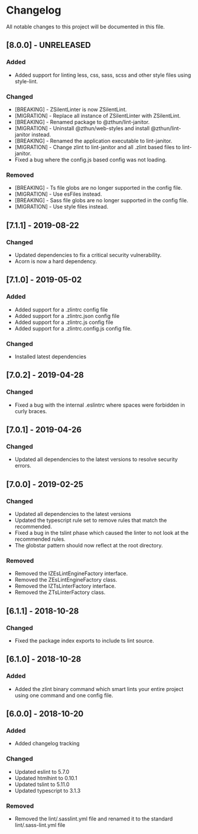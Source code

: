 # Changelog

All notable changes to this project will be documented in this file.

## [8.0.0] - UNRELEASED

### Added

- Added support for linting less, css, sass, scss and other style files using style-lint.

### Changed

- [BREAKING] - ZSilentLinter is now ZSilentLint.
- [MIGRATION] - Replace all instance of ZSilentLinter with ZSilentLint.
- [BREAKING] - Renamed package to @zthun/lint-janitor.
- [MIGRATION] - Uninstall @zthun/web-styles and install @zthun/lint-janitor instead.
- [BREAKING] - Renamed the application executable to lint-janitor.
- [MIGRATION] - Change zlint to lint-janitor and all .zlint based files to lint-janitor.
- Fixed a bug where the config.js based config was not loading.

### Removed

- [BREAKING] - Ts file globs are no longer supported in the config file.
- [MIGRATION] - Use esFiles instead.
- [BREAKING] - Sass file globs are no longer supported in the config file.
- [MIGRATION] - Use style files instead.

## [7.1.1] - 2019-08-22

### Changed

- Updated dependencies to fix a critical security vulnerability.
- Acorn is now a hard dependency.

## [7.1.0] - 2019-05-02

### Added

- Added support for a .zlintrc config file
- Added support for a .zlintrc.json config file
- Added support for a .zlintrc.js config file
- Added support for a .zlintrc.config.js config file.

### Changed

- Installed latest dependencies

## [7.0.2] - 2019-04-28

### Changed

- Fixed a bug with the internal .eslintrc where spaces were forbidden in curly braces.

## [7.0.1] - 2019-04-26

### Changed

- Updated all dependencies to the latest versions to resolve security errors.

## [7.0.0] - 2019-02-25

### Changed

- Updated all dependencies to the latest versions
- Updated the typescript rule set to remove rules that match the recommended.
- Fixed a bug in the tslint phase which caused the linter to not look at the recommended rules.
- The globstar pattern should now reflect at the root directory.

### Removed

- Removed the IZEsLintEngineFactory interface.
- Removed the ZEsLintEngineFactory class.
- Removed the IZTsLinterFactory interface.
- Removed the ZTsLinterFactory class.

## [6.1.1] - 2018-10-28

### Changed

- Fixed the package index exports to include ts lint source.

## [6.1.0] - 2018-10-28

### Added

- Added the zlint binary command which smart lints your entire project using one command and one config file.

## [6.0.0] - 2018-10-20

### Added

- Added changelog tracking

### Changed

- Updated eslint to 5.7.0
- Updated htmlhint to 0.10.1
- Updated tslint to 5.11.0
- Updated typescript to 3.1.3

### Removed

- Removed the lint/.sasslint.yml file and renamed it to the standard lint/.sass-lint.yml file

